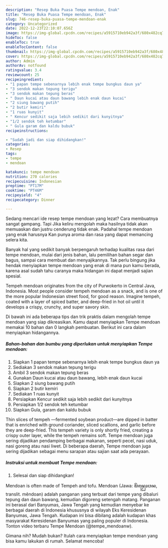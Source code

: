 ```yaml
---
description: "Resep Buka Puasa Tempe mendoan, Enak"
title: "Resep Buka Puasa Tempe mendoan, Enak"
slug: 746-resep-buka-puasa-tempe-mendoan-enak
category: Uncategorized
date: 2022-12-23T22:10:07.656Z
image: https://img-global.cpcdn.com/recipes/a5915710eb942a3f/680x482cq70/tempe-mendoan-foto-resep-utama.jpg
hideToc: false
enableToc: true
enableTocContent: false
thumbnail: https://img-global.cpcdn.com/recipes/a5915710eb942a3f/680x482cq70/tempe-mendoan-foto-resep-utama.jpg
cover: https://img-global.cpcdn.com/recipes/a5915710eb942a3f/680x482cq70/tempe-mendoan-foto-resep-utama.jpg
author: Admin
authorAv: notfound
ratingvalue: 3.4
reviewcount: 25
recipeingredient:
- "1 papan tempe sebenarnya lebih enak tempe bungkus daun ya"
- "3 sendok makan tepung terigu"
- "3 sendok makan tepung beras"
- " Daun kucai atau daun bawang lebih enak daun kucai"
- "2 siung bawang putih"
- "2 butir kemiri"
- "1 ruas kunyit"
- " Kencur sedikit saja lebih sedikit dari kunyitnya"
- "1/2 sendok teh ketumbar"
- " Gula garam dan kaldu bubuk"
recipeinstructions:

- "Sudah jadi dan siap dihidangkan!"
categories:
- Resep
tags:
- tempe
- mendoan

katakunci: tempe mendoan 
nutrition: 270 calories
recipecuisine: Indonesian
preptime: "PT17M"
cooktime: "PT46M"
recipeyield: "4"
recipecategory: Dinner

---
```



Sedang mencari ide resep tempe mendoan yang lezat? Cara membuatnya sangat gampang. Tapi Jika keliru mengolah maka hasilnya tidak akan memuaskan dan justru cenderung tidak enak. Padahal tempe mendoan yang enak harusnya Kan punya aroma dan rasa yang dapat memancing selera kita.


Banyak hal yang sedikit banyak berpengaruh terhadap kualitas rasa dari tempe mendoan, mulai dari jenis bahan, lalu pemilihan bahan segar dan bagus, sampai cara membuat dan menyajikannya. Tak perlu bingung jika hendak menyiapkan tempe mendoan yang enak di mana pun kamu berada, karena asal sudah tahu caranya maka hidangan ini dapat menjadi sajian spesial.

Tempeh mendoan originates from the city of Purwokerto in Central Java, Indonesia. Most people consider tempeh mendoan as a snack, and is one of the more popular Indonesian street food, for good reason. Imagine tempeh, coated with a layer of spiced batter, and deep-fried in hot oil until it develops a crispy, crunchy, and super savory skin.


Di bawah ini ada beberapa tips dan trik praktis dalam mengolah tempe mendoan yang siap dikreasikan. Kamu dapat menyiapkan Tempe mendoan memakai 10 bahan dan 0 langkah pembuatan. Berikut ini cara dalam menyiapkan hidangannya.

<!--inarticleads1-->

##### Bahan-bahan dan bumbu yang diperlukan untuk menyiapkan Tempe mendoan:

1. Siapkan 1 papan tempe sebenarnya lebih enak tempe bungkus daun ya
1. Sediakan 3 sendok makan tepung terigu
1. Ambil 3 sendok makan tepung beras
1. Gunakan  Daun kucai atau daun bawang, lebih enak daun kucai
1. Siapkan 2 siung bawang putih
1. Siapkan 2 butir kemiri
1. Sediakan 1 ruas kunyit
1. Persiapkan  Kencur sedikit saja lebih sedikit dari kunyitnya
1. Persiapkan 1/2 sendok teh ketumbar
1. Siapkan  Gula, garam dan kaldu bubuk


Thin slices of tempeh —fermented soybean product—are dipped in batter that is enriched with ground coriander, sliced scallions, and garlic before they are deep-fried. This tempeh variety is only shortly fried, creating a crispy outer layer, while the tempeh remains soft. Tempe mendoan juga sering dijadikan pendamping berbagai makanan, seperti pecel, nasi uduk, nasi goreng atau nasi liwet. Di beberapa daerah, Tempe mendoan juga sering dijadikan sebagai menu sarapan atau sajian saat ada perayaan. 

<!--inarticleads2-->

##### Instruksi untuk membuat Tempe mendoan:


1. Selesai dan siap dihidangkan!

Mendoan is often made of Tempeh and tofu. Mendoan (Jawa: ꦩꦼꦤ꧀ꦝꦺꦴꦮꦤ, translit. mêndoan) adalah panganan yang terbuat dari tempe yang dibaluri tepung dan daun bawang, kemudian digoreng setengah matang. Panganan ini berasal dari Banyumas, Jawa Tengah yang kemudian menyebar ke berbagai daerah di Indonesia khususnya di wilayah Eks Keresidenan Banyumas, Jawa Tengah. Kudapan ini bisa dibilang adalah kudapan khas masyarakat Keresidenan Banyumas yang paling populer di Indonesia. Tonton video terbaru Tempe Mendoan (@tempe_mendoanw). 

Gimana nih? Mudah bukan? Itulah cara menyiapkan tempe mendoan yang bisa kamu lakukan di rumah. Selamat mencoba!
